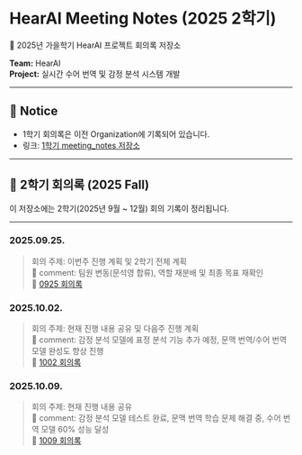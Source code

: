# HearAI Meeting Notes (2025 2학기)

📝 2025년 가을학기 HearAI 프로젝트 회의록 저장소  

**Team:** HearAI  
**Project:** 실시간 수어 번역 및 감정 분석 시스템 개발

---

## 📌 Notice
- 1학기 회의록은 이전 Organization에 기록되어 있습니다.  
- 링크: [1학기 meeting_notes 저장소](https://github.com/2025HearAI/meeting_notes)  

---

## 📂 2학기 회의록 (2025 Fall)
이 저장소에는 2학기(2025년 9월 ~ 12월) 회의 기록이 정리됩니다.

---

### 2025.09.25.
> 회의 주제: 이번주 진행 계획 및 2학기 전체 계획  
> 📌 comment: 팀원 변동(문석영 합류), 역할 재분배 및 최종 목표 재확인  
> 🔗 [0925 회의록](https://github.com/2025HearAIFall/Meeting_Notes/blob/main/0925_%ED%9A%8C%EC%9D%98%EB%A1%9D.md)

### 2025.10.02.
> 회의 주제: 현재 진행 내용 공유 및 다음주 진행 계획  
> 📌 comment: 감정 분석 모델에 표정 분석 기능 추가 예정, 문맥 번역/수어 번역 모델 완성도 향상 진행  
> 🔗 [1002 회의록](https://github.com/2025HearAIFall/Meeting_Notes/blob/main/1002_%ED%9A%8C%EC%9D%98%EB%A1%9D.md)

### 2025.10.09.
> 회의 주제: 현재 진행 내용 공유  
> 📌 comment: 감정 분석 모델 테스트 완료, 문맥 번역 학습 문제 해결 중, 수어 번역 모델 60% 성능 달성  
> 🔗 [1009 회의록](https://github.com/2025HearAIFall/Meeting_Notes/blob/main/1009_%ED%9A%8C%EC%9D%98%EB%A1%9D.md)
